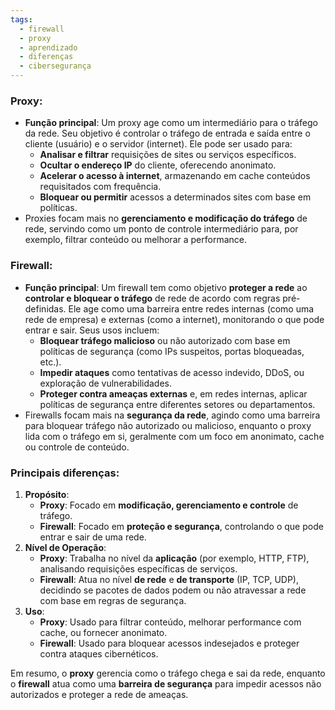```yaml
---
tags:
  - firewall
  - proxy
  - aprendizado
  - diferenças
  - cibersegurança
---
```

### **Proxy:**

- **Função principal**: Um proxy age como um intermediário para o tráfego da rede. Seu objetivo é controlar o tráfego de entrada e saída entre o cliente (usuário) e o servidor (internet). Ele pode ser usado para:
    - **Analisar e filtrar** requisições de sites ou serviços específicos.
    - **Ocultar o endereço IP** do cliente, oferecendo anonimato.
    - **Acelerar o acesso à internet**, armazenando em cache conteúdos requisitados com frequência.
    - **Bloquear ou permitir** acessos a determinados sites com base em políticas.
- Proxies focam mais no **gerenciamento e modificação do tráfego** de rede, servindo como um ponto de controle intermediário para, por exemplo, filtrar conteúdo ou melhorar a performance.

### **Firewall:**

- **Função principal**: Um firewall tem como objetivo **proteger a rede** ao **controlar e bloquear o tráfego** de rede de acordo com regras pré-definidas. Ele age como uma barreira entre redes internas (como uma rede de empresa) e externas (como a internet), monitorando o que pode entrar e sair. Seus usos incluem:
    - **Bloquear tráfego malicioso** ou não autorizado com base em políticas de segurança (como IPs suspeitos, portas bloqueadas, etc.).
    - **Impedir ataques** como tentativas de acesso indevido, DDoS, ou exploração de vulnerabilidades.
    - **Proteger contra ameaças externas** e, em redes internas, aplicar políticas de segurança entre diferentes setores ou departamentos.
- Firewalls focam mais na **segurança da rede**, agindo como uma barreira para bloquear tráfego não autorizado ou malicioso, enquanto o proxy lida com o tráfego em si, geralmente com um foco em anonimato, cache ou controle de conteúdo.

### **Principais diferenças:**

1. **Propósito**:
    - **Proxy**: Focado em **modificação, gerenciamento e controle** de tráfego.
    - **Firewall**: Focado em **proteção e segurança**, controlando o que pode entrar e sair de uma rede.
2. **Nível de Operação**:
    - **Proxy**: Trabalha no nível da **aplicação** (por exemplo, HTTP, FTP), analisando requisições específicas de serviços.
    - **Firewall**: Atua no nível **de rede** e **de transporte** (IP, TCP, UDP), decidindo se pacotes de dados podem ou não atravessar a rede com base em regras de segurança.
3. **Uso**:
    - **Proxy**: Usado para filtrar conteúdo, melhorar performance com cache, ou fornecer anonimato.
    - **Firewall**: Usado para bloquear acessos indesejados e proteger contra ataques cibernéticos.

Em resumo, o **proxy** gerencia como o tráfego chega e sai da rede, enquanto o **firewall** atua como uma **barreira de segurança** para impedir acessos não autorizados e proteger a rede de ameaças.